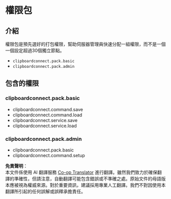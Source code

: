 <!--
CO_OP_TRANSLATOR_METADATA:
{
  "original_hash": "0cae77ee1b0c781cbde9c982d7faade2",
  "translation_date": "2025-05-13T03:48:42+00:00",
  "source_file": "clipboardconnect/permission/permission-packs.md",
  "language_code": "tw"
}
-->
# 權限包

## 介紹

權限包是預先選好的打包權限，幫助伺服器管理員快速分配一組權限，而不是一個一個設定超過30個獨立節點。

- `clipboardconnect.pack.basic`
- `clipboardconnect.pack.admin`

## 包含的權限

### clipboardconnect.pack.basic
- clipboardconnect.command.save
- clipboardconnect.command.load
- clipboardconnect.service.save
- clipboardconnect.service.load

### clipboardconnect.pack.admin
- clipboardconnect.pack.basic
- clipboardconnect.command.setup

**免責聲明**：  
本文件係使用 AI 翻譯服務 [Co-op Translator](https://github.com/Azure/co-op-translator) 進行翻譯。雖然我們致力於確保翻譯的準確性，但請注意，自動翻譯可能包含錯誤或不準確之處。原始文件的母語版本應被視為權威來源。對於重要資訊，建議採用專業人工翻譯。我們不對因使用本翻譯所引起的任何誤解或誤釋承擔責任。